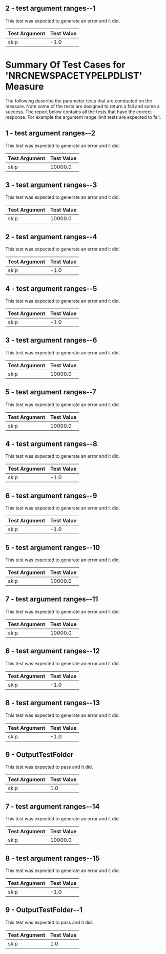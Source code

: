 ## 2 - test argument ranges--1
 
This test was expected to generate an error and it did.
 
| Test Argument | Test Value |
| ------------- | ---------- |
| skip |-1.0 |
 
# Summary Of Test Cases for 'NRCNEWSPACETYPELPDLIST' Measure
 
The following describe the parameter tests that are conducted on the measure. Note some of the 
tests are designed to return a fail and some a success. The report below contains all the tests that 
have the correct response. For example the argument range limit tests are expected to fail. 
 
## 1 - test argument ranges--2
 
This test was expected to generate an error and it did.
 
| Test Argument | Test Value |
| ------------- | ---------- |
| skip |10000.0 |
 
## 3 - test argument ranges--3
 
This test was expected to generate an error and it did.
 
| Test Argument | Test Value |
| ------------- | ---------- |
| skip |10000.0 |
 
## 2 - test argument ranges--4
 
This test was expected to generate an error and it did.
 
| Test Argument | Test Value |
| ------------- | ---------- |
| skip |-1.0 |
 
## 4 - test argument ranges--5
 
This test was expected to generate an error and it did.
 
| Test Argument | Test Value |
| ------------- | ---------- |
| skip |-1.0 |
 
## 3 - test argument ranges--6
 
This test was expected to generate an error and it did.
 
| Test Argument | Test Value |
| ------------- | ---------- |
| skip |10000.0 |
 
## 5 - test argument ranges--7
 
This test was expected to generate an error and it did.
 
| Test Argument | Test Value |
| ------------- | ---------- |
| skip |10000.0 |
 
## 4 - test argument ranges--8
 
This test was expected to generate an error and it did.
 
| Test Argument | Test Value |
| ------------- | ---------- |
| skip |-1.0 |
 
## 6 - test argument ranges--9
 
This test was expected to generate an error and it did.
 
| Test Argument | Test Value |
| ------------- | ---------- |
| skip |-1.0 |
 
## 5 - test argument ranges--10
 
This test was expected to generate an error and it did.
 
| Test Argument | Test Value |
| ------------- | ---------- |
| skip |10000.0 |
 
## 7 - test argument ranges--11
 
This test was expected to generate an error and it did.
 
| Test Argument | Test Value |
| ------------- | ---------- |
| skip |10000.0 |
 
## 6 - test argument ranges--12
 
This test was expected to generate an error and it did.
 
| Test Argument | Test Value |
| ------------- | ---------- |
| skip |-1.0 |
 
## 8 - test argument ranges--13
 
This test was expected to generate an error and it did.
 
| Test Argument | Test Value |
| ------------- | ---------- |
| skip |-1.0 |
 
## 9 - OutputTestFolder
 
This test was expected to pass and it did.
 
| Test Argument | Test Value |
| ------------- | ---------- |
| skip |1.0 |
 
## 7 - test argument ranges--14
 
This test was expected to generate an error and it did.
 
| Test Argument | Test Value |
| ------------- | ---------- |
| skip |10000.0 |
 
## 8 - test argument ranges--15
 
This test was expected to generate an error and it did.
 
| Test Argument | Test Value |
| ------------- | ---------- |
| skip |-1.0 |
 
## 9 - OutputTestFolder--1
 
This test was expected to pass and it did.
 
| Test Argument | Test Value |
| ------------- | ---------- |
| skip |1.0 |
 
